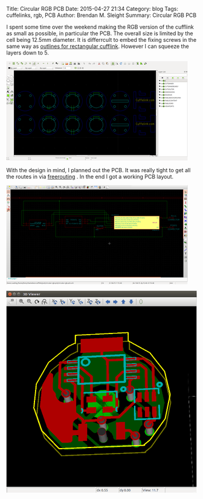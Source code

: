 Title: Circular RGB PCB
Date: 2015-04-27 21:34
Category: blog
Tags: cuffelinks, rgb, PCB
Author: Brendan M. Sleight
Summary: Circular RGB PCB

I spent some time over the weekend making the RGB version of the cufflink as small as possible, in particular the PCB. The overall size is limited by the cell being 12.5mm diameter. It is differrcult to embed the fixing screws in the same way as [outlines for rectangular cufflink](../laser-cut-traffic-light-cufflink.html). However I can squeeze the layers down to 5. 

<a href="images/Circular-RGB-PCB/layers_clear.png"><img src="images/Circular-RGB-PCB/thumbnails/480x_/layers_clear.png" /></a>

With the design in mind, I planned out the PCB. It was really tight to get all the routes in via [freerouting](http://rusefi.com/forum/viewtopic.php?f=4&t=593) . In the end I got a working PCB layout.

<a href="images/Circular-RGB-PCB/circuit.png"><img src="images/Circular-RGB-PCB/thumbnails/480x_/circuit.png" /></a>

<img src="images/Circular-RGB-PCB/3dview.gif" />

